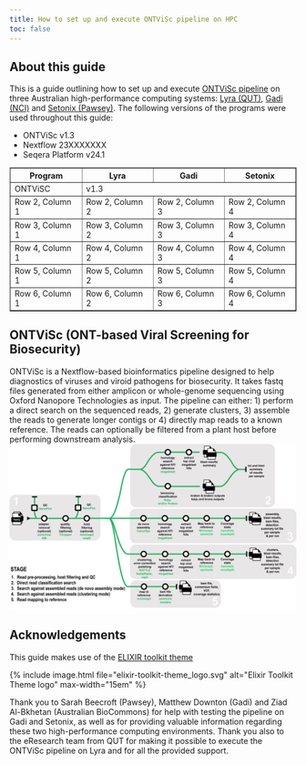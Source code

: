 ```yaml
---
title: How to set up and execute ONTViSc pipeline on HPC
toc: false
---
```



## About this guide
This is a guide outlining how to set up and execute [ONTViSc pipeline](https://github.com/eresearchqut/ONTViSc) on three Australian high-performance computing systems: [Lyra (QUT)](https://eresearchqut.atlassian.net/wiki/spaces/EG/pages/1545143157/Start+using+the+HPC), [Gadi (NCI)](https://opus.nci.org.au/display/Help/Gadi+User+Guide) and [Setonix (Pawsey)](https://support.pawsey.org.au/documentation/display/US/Setonix+User+Guide). 
The following versions of the programs were used throughout this guide:
- ONTViSc v1.3
- Nextflow 23XXXXXXX
- Seqera Platform v24.1

<table border="1">
    <tr>
        <th>Program</th>
        <th>Lyra</th>
        <th>Gadi</th>
        <th>Setonix</th>
    </tr>
    <tr>
        <td>ONTViSC</td>
        <td colspan="3">v1.3</td>
    </tr>
    <tr>
        <td>Row 2, Column 1</td>
        <td>Row 2, Column 2</td>
        <td>Row 2, Column 3</td>
        <td>Row 2, Column 4</td>
    </tr>
    <tr>
        <td>Row 3, Column 1</td>
        <td>Row 3, Column 2</td>
        <td>Row 3, Column 3</td>
        <td>Row 3, Column 4</td>
    </tr>
    <tr>
        <td>Row 4, Column 1</td>
        <td>Row 4, Column 2</td>
        <td>Row 4, Column 3</td>
        <td>Row 4, Column 4</td>
    </tr>
    <tr>
        <td>Row 5, Column 1</td>
        <td>Row 5, Column 2</td>
        <td>Row 5, Column 3</td>
        <td>Row 5, Column 4</td>
    </tr>
    <tr>
        <td>Row 6, Column 1</td>
        <td>Row 6, Column 2</td>
        <td>Row 6, Column 3</td>
        <td>Row 6, Column 4</td>
    </tr>
</table>


## ONTViSc (ONT-based Viral Screening for Biosecurity)
ONTViSc is a Nextflow-based bioinformatics pipeline designed to help diagnostics of viruses and viroid pathogens for biosecurity. It takes fastq files generated from either amplicon or whole-genome sequencing using Oxford Nanopore Technologies as input. The pipeline can either: 1) perform a direct search on the sequenced reads, 2) generate clusters, 3) assemble the reads to generate longer contigs or 4) directly map reads to a known reference. The reads can optionally be filtered from a plant host before performing downstream analysis.
![Pipeline](./images/ONTViSc_pipeline.png)

## Acknowledgements

This guide makes use of the [ELIXIR toolkit theme](https://github.com/ELIXIR-Belgium/elixir-toolkit-theme)

{% include image.html file="elixir-toolkit-theme_logo.svg" alt="Elixir Toolkit Theme logo" max-width="15em" %}
 
Thank you to Sarah Beecroft (Pawsey), Matthew Downton (Gadi) and Ziad Al-Bkhetan (Australian BioCommons) for help with testing the pipeline on Gadi and Setonix, as well as for providing valuable information regarding these two high-performance computing environments. Thank you also to the eResearch team from QUT for making it possible to execute the ONTViSc pipeline on Lyra and for all the provided support.
